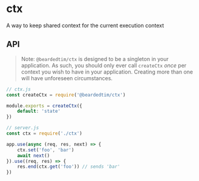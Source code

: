 # ctx
A way to keep shared context for the current execution context

## API

> Note: `@beardedtim/ctx` is designed to be a singleton in your application.
> As such, you should only ever call `createCtx` _once_ per context you wish
> to have in your application. Creating more than one will have unforeseen
> circumstances.

```js
// ctx.js
const createCtx = require('@beardedtim/ctx')

module.exports = createCtx({
    default: 'state'
})

// server.js
const ctx = require('./ctx')

app.use(async (req, res, next) => {
    ctx.set('foo', 'bar')
    await next()
}).use((req, res) => {
    res.end(ctx.get('foo')) // sends 'bar'
})
```